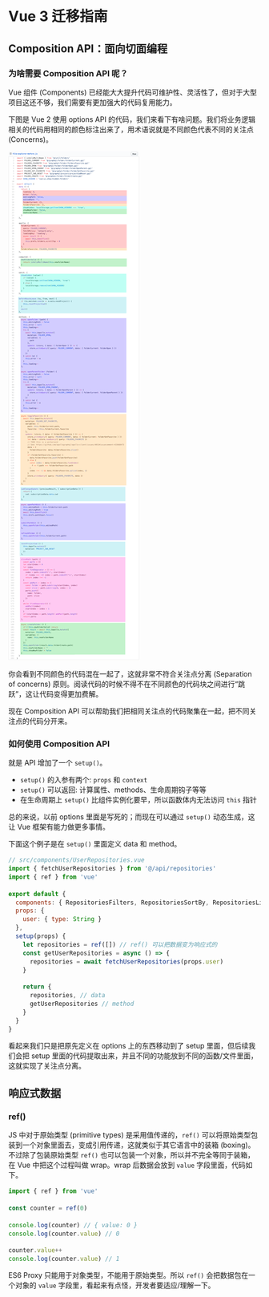 # Vue 3 迁移指南

## Composition API：面向切面编程
### 为啥需要 Composition API 呢？
Vue 组件 (Components) 已经能大大提升代码可维护性、灵活性了，但对于大型项目这还不够，我们需要有更加强大的代码复用能力。

下图是 Vue 2 使用 options API 的代码，我们来看下有啥问题。我们将业务逻辑相关的代码用相同的颜色标注出来了，用术语说就是不同颜色代表不同的关注点 (Concerns)。

![](./img/vue2-options-api-concerns.png)

你会看到不同颜色的代码混在一起了，这就非常不符合关注点分离 (Separation of concerns) 原则。阅读代码的时候不得不在不同颜色的代码块之间进行“跳跃”，这让代码变得更加费解。

现在 Composition API 可以帮助我们把相同关注点的代码聚集在一起，把不同关注点的代码分开来。

### 如何使用 Composition API
就是 API 增加了一个 `setup()`。
- `setup()` 的入参有两个: `props` 和 `context`
- `setup()` 可以返回: 计算属性、methods、生命周期钩子等等
- 在生命周期上 `setup()` 比组件实例化要早，所以函数体内无法访问 `this` 指针

总的来说，以前 options 里面是写死的；而现在可以通过 `setup()` 动态生成，这让 Vue 框架有能力做更多事情。

下面这个例子是在 `setup()` 里面定义 data 和 method。

```javascript
// src/components/UserRepositories.vue
import { fetchUserRepositories } from '@/api/repositories'
import { ref } from 'vue'

export default {
  components: { RepositoriesFilters, RepositoriesSortBy, RepositoriesList },
  props: {
    user: { type: String }
  },
  setup(props) {
    let repositories = ref([]) // ref() 可以把数据变为响应式的
    const getUserRepositories = async () => {
      repositories = await fetchUserRepositories(props.user)
    }

    return {
      repositories, // data
      getUserRepositories // method
    }
  }
}
```

看起来我们只是把原先定义在 options 上的东西移动到了 setup 里面，但后续我们会把 setup 里面的代码提取出来，并且不同的功能放到不同的函数/文件里面，这就实现了关注点分离。

## 响应式数据
### ref()
JS 中对于原始类型 (primitive types) 是采用值传递的，`ref()` 可以将原始类型包装到一个对象里面去，变成引用传递，这就类似于其它语言中的装箱 (boxing)。不过除了包装原始类型 `ref()` 也可以包装一个对象，所以并不完全等同于装箱，在 Vue 中把这个过程叫做 wrap。wrap 后数据会放到 `value` 字段里面，代码如下。

```javascript
import { ref } from 'vue'

const counter = ref(0)

console.log(counter) // { value: 0 }
console.log(counter.value) // 0

counter.value++
console.log(counter.value) // 1
```

ES6 Proxy 只能用于对象类型，不能用于原始类型。所以 `ref()` 会把数据包在一个对象的 `value` 字段里，看起来有点怪，开发者要适应/理解一下。
